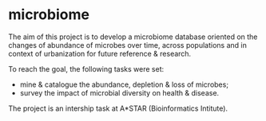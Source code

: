 # microbiome
The aim of this project is to develop a microbiome database oriented on the changes of abundance of microbes over time, across populations and in context of urbanization for future reference & research.

To reach the goal, the following tasks were set:
* mine & catalogue the abundance, depletion & loss of microbes;
* survey the impact of microbial diversity on health & disease.

The project is an intership task at A*STAR (Bioinformatics Intitute). 

